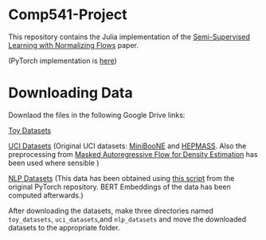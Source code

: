 # Comp541-Project

This repository contains the Julia implementation of the [Semi-Supervised Learning with Normalizing Flows](https://arxiv.org/abs/1912.13025) paper.

(PyTorch implementation is [here](https://github.com/izmailovpavel/flowgmm/))

# Downloading Data
Downlaod the files in the following Google Drive links:


[Toy Datasets](https://drive.google.com/open?id=10ykNO7XgYA9B1PqVLjq7_9XSOEIbpSoz)

[UCI Datasets](https://drive.google.com/open?id=1-FLjRxw7uAeA0H-_kT-d10ciEtOXzfth)
(Original UCI datasets: [MiniBooNE](http://archive.ics.uci.edu/ml/datasets/MiniBooNE+particle+identification) and [HEPMASS](http://archive.ics.uci.edu/ml/datasets/HEPMASS). Also the preprocessing from [Masked Autoregressive Flow for Density Estimation](https://github.com/gpapamak/maf) has been used where sensible )

[NLP Datasets](https://drive.google.com/open?id=113qI9K3MESs528M4rpM3aKWsdqbg8r-x) 
(This data has been obtained using [this script](https://github.com/izmailovpavel/flowgmm/blob/public/data/nlp_datasets/get_text_classification_data.sh) from the original PyTorch repository. BERT Embeddings of the data has been computed afterwards.)

After downloading the datasets, make three directories named `toy_datasets`, `uci_datasets`,and `nlp_datasets` and move the downloaded datasets to the appropriate folder.
